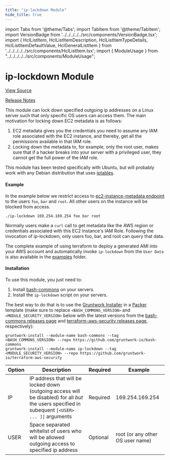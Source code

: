 ```yaml
---
title: "ip-lockdown Module"
hide_title: true
---
```


import Tabs from '@theme/Tabs';
import TabItem from '@theme/TabItem';
import VersionBadge from '../../../../../src/components/VersionBadge.tsx';
import { HclListItem, HclListItemDescription, HclListItemTypeDetails, HclListItemDefaultValue, HclGeneralListItem } from '../../../../../src/components/HclListItem.tsx';
import { ModuleUsage } from "../../../../../src/components/ModuleUsage";

<VersionBadge repoTitle="Security Modules" version="0.72.1" lastModifiedVersion="0.44.10"/>

# ip-lockdown Module

<a href="https://github.com/gruntwork-io/terraform-aws-security/tree/v0.72.1/modules/ip-lockdown" className="link-button" title="View the source code for this module in GitHub.">View Source</a>

<a href="https://github.com/gruntwork-io/terraform-aws-security/releases/tag/v0.44.10" className="link-button" title="Release notes for only versions which impacted this module.">Release Notes</a>

This module can lock down specified outgoing ip addresses on a Linux server such that only specific OS users can access them.
The main motivation for locking down EC2 metadata is as follows:

1.  EC2 metadata gives you the credentials you need to assume any IAM role associated with the EC2 instance, and thereby, get all the permissions available in that IAM role.
2.  Locking down the metadata to, for example, only the root user, makes sure that if a hacker breaks into your server with a privileged user, they cannot get the full power of the IAM role.

This module has been tested specifically with Ubuntu, but will probably work with any Debian distribution that uses [iptables](http://ipset.netfilter.org/iptables.man.html).

#### Example

In the example below we restrict access to [ec2-instance-metadata endpoint](https://docs.aws.amazon.com/AWSEC2/latest/UserGuide/ec2-instance-metadata.html) to the users `foo`, `bar` and `root`. All other users on the instance will be blocked from access.

`./ip-lockdown 169.254.169.254 foo bar root`

Normally users make a `curl` call to get metadata like the AWS region or credentials associated with this EC2 Instance's IAM Role. Following the invocation of ip-lockdown, only users foo, bar, and root can query that data.

The complete example of using terraform to deploy a generated AMI into your AWS account and automatically invoke `ip-lockdown` from the `User Data` is also available in the [examples](https://github.com/gruntwork-io/terraform-aws-security/tree/v0.72.1/examples/ip-lockdown/aws-example) folder.

#### Installation

To use this module, you just need to:

1.  Install [bash-commons](https://github.com/gruntwork-io/bash-commons) on your servers.
2.  Install the `ip-lockdown` script on your servers.

The best way to do that is to use the [Gruntwork Installer](https://github.com/gruntwork-io/gruntwork-installer) in a
[Packer](https://www.packer.io/) template (make sure to replace `<BASH_COMMONS_VERSION>` and
`<MODULE_SECURITY_VERSION>` below with the latest versions from the [bash-commons releases
page](https://github.com/gruntwork-io/bash-commons/releases) and [terraform-aws-security releases
page](https://github.com/gruntwork-io/terraform-aws-security/releases), respectively):

```
gruntwork-install --module-name bash-commons --tag <BASH_COMMONS_VERSION> --repo https://github.com/gruntwork-io/bash-commons
gruntwork-install --module-name ip-lockdown --tag <MODULE_SECURITY_VERSION> --repo https://github.com/gruntwork-io/terraform-aws-security
```

|Option|Description|Required|Example|
|---|---|---|---|
|IP|IP address that will be locked down (outgoing access will be disabled) for all *but* the users specified in subequent `[<USER> ... ]]` arguments|Required|169.254.169.254|
|USER|Space separated whitelist of users who will be allowed outgoing access to specified ip address|Optional|root (or any other OS user name)|


<!-- ##DOCS-SOURCER-START
{
  "originalSources": [
    "https://github.com/gruntwork-io/terraform-aws-security/tree/v0.72.1/modules/ip-lockdown/readme.md",
    "https://github.com/gruntwork-io/terraform-aws-security/tree/v0.72.1/modules/ip-lockdown/variables.tf",
    "https://github.com/gruntwork-io/terraform-aws-security/tree/v0.72.1/modules/ip-lockdown/outputs.tf"
  ],
  "sourcePlugin": "module-catalog-api",
  "hash": "ad56a1cc03ff3eb0dec6d434ace5a685"
}
##DOCS-SOURCER-END -->
